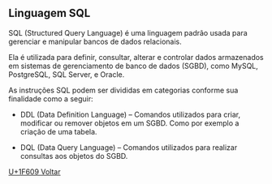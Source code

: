## Linguagem SQL

SQL (Structured Query Language) é uma linguagem padrão usada para gerenciar e manipular bancos de dados relacionais.

Ela é utilizada para definir, consultar, alterar e controlar dados armazenados em sistemas de gerenciamento de banco de dados (SGBD), como MySQL, PostgreSQL, SQL Server, e Oracle.

As instruções SQL podem ser divididas em categorias conforme sua finalidade como a seguir:

- DDL (Data Definition Language) – Comandos utilizados para criar, modificar ou remover objetos em um SGBD. Como por exemplo a criação de uma tabela.

- DQL (Data Query Language) – Comandos utilizados para realizar consultas aos objetos do SGBD.

[U+1F609 Voltar](../../../README.md)
